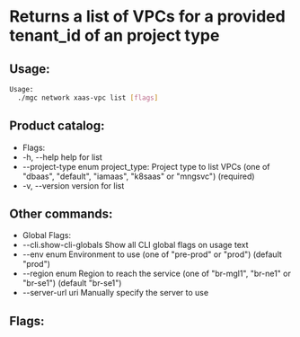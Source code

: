 # Returns a list of VPCs for a provided tenant_id of an project type

## Usage:
```bash
Usage:
  ./mgc network xaas-vpc list [flags]
```

## Product catalog:
- Flags:
- -h, --help                help for list
- --project-type enum   project_type: Project type to list VPCs (one of "dbaas", "default", "iamaas", "k8saas" or "mngsvc") (required)
- -v, --version             version for list

## Other commands:
- Global Flags:
- --cli.show-cli-globals   Show all CLI global flags on usage text
- --env enum               Environment to use (one of "pre-prod" or "prod") (default "prod")
- --region enum            Region to reach the service (one of "br-mgl1", "br-ne1" or "br-se1") (default "br-se1")
- --server-url uri         Manually specify the server to use

## Flags:
```bash

```

